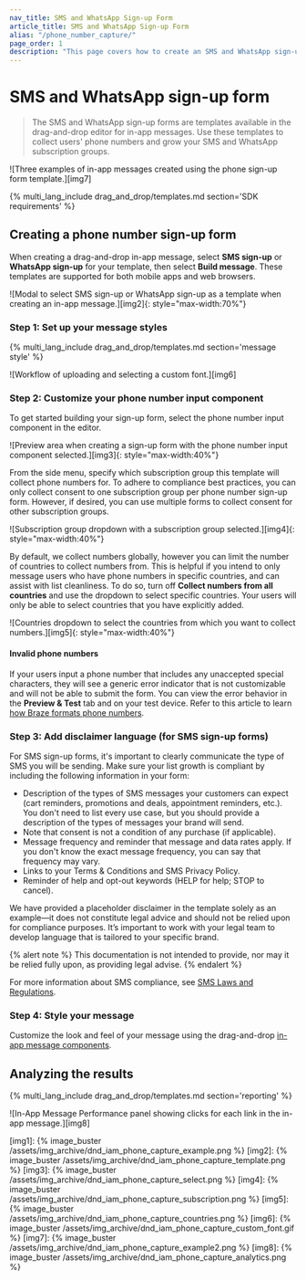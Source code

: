 ```yaml
---
nav_title: SMS and WhatsApp Sign-up Form
article_title: SMS and WhatsApp Sign-up Form
alias: "/phone_number_capture/"
page_order: 1
description: "This page covers how to create an SMS and WhatsApp sign-up form with the in-app message drag-and-drop editor."
---
```


# SMS and WhatsApp sign-up form

> The SMS and WhatsApp sign-up forms are templates available in the drag-and-drop editor for in-app messages. Use these templates to collect users' phone numbers and grow your SMS and WhatsApp subscription groups.

![Three examples of in-app messages created using the phone sign-up form template.][img7]

{% multi_lang_include drag_and_drop/templates.md section='SDK requirements' %}

## Creating a phone number sign-up form

When creating a drag-and-drop in-app message, select **SMS sign-up** or **WhatsApp sign-up** for your template, then select **Build message**. These templates are supported for both mobile apps and web browsers.

![Modal to select SMS sign-up or WhatsApp sign-up as a template when creating an in-app message.][img2]{: style="max-width:70%"}

### Step 1: Set up your message styles

{% multi_lang_include drag_and_drop/templates.md section='message style' %}

![Workflow of uploading and selecting a custom font.][img6]

### Step 2: Customize your phone number input component

To get started building your sign-up form, select the phone number input component in the editor.

![Preview area when creating a sign-up form with the phone number input component selected.][img3]{: style="max-width:40%"}

From the side menu, specify which subscription group this template will collect phone numbers for. To adhere to compliance best practices, you can only collect consent to one subscription group per phone number sign-up form. However, if desired, you can use multiple forms to collect consent for other subscription groups.

![Subscription group dropdown with a subscription group selected.][img4]{: style="max-width:40%"}

By default, we collect numbers globally, however you can limit the number of countries to collect numbers from. This is helpful if you intend to only message users who have phone numbers in specific countries, and can assist with list cleanliness. To do so, turn off **Collect numbers from all countries** and use the dropdown to select specific countries. Your users will only be able to select countries that you have explicitly added.

![Countries dropdown to select the countries from which you want to collect numbers.][img5]{: style="max-width:40%"}

#### Invalid phone numbers

If your users input a phone number that includes any unaccepted special characters, they will see a generic error indicator that is not customizable and will not be able to submit the form. You can view the error behavior in the **Preview & Test** tab and on your test device. Refer to this article to learn [how Braze formats phone numbers][2].

### Step 3: Add disclaimer language (for SMS sign-up forms)

For SMS sign-up forms, it's important to clearly communicate the type of SMS you will be sending. Make sure your list growth is compliant by including the following information in your form:

- Description of the types of SMS messages your customers can expect (cart reminders, promotions and deals, appointment reminders, etc.). You don't need to list every use case, but you should provide a description of the types of messages your brand will send.
- Note that consent is not a condition of any purchase (if applicable).
- Message frequency and reminder that message and data rates apply. If you don't know the exact message frequency, you can say that frequency may vary.
- Links to your Terms & Conditions and SMS Privacy Policy.
- Reminder of help and opt-out keywords (HELP for help; STOP to cancel).

We have provided a placeholder disclaimer in the template solely as an example—it does not constitute legal advice and should not be relied upon for compliance purposes. It’s important to work with your legal team to develop language that is tailored to your specific brand.

{% alert note %}
This documentation is not intended to provide, nor may it be relied fully upon, as providing legal advise.
{% endalert %}

For more information about SMS compliance, see [SMS Laws and Regulations][4].

### Step 4: Style your message

Customize the look and feel of your message using the drag-and-drop [in-app message components][3].

## Analyzing the results

{% multi_lang_include drag_and_drop/templates.md section='reporting' %}

![In-App Message Performance panel showing clicks for each link in the in-app message.][img8]

[2]: {{site.baseurl}}/user_guide/message_building_by_channel/sms/phone_numbers/user_phone_numbers/#importing-phone-numbers
[3]: {{site.baseurl}}/user_guide/message_building_by_channel/in-app_messages/drag_and_drop/style_settings/#message-components
[4]: {{site.baseurl}}/user_guide/message_building_by_channel/sms/sms_laws_and_regulations/

[img1]: {% image_buster /assets/img_archive/dnd_iam_phone_capture_example.png %}
[img2]: {% image_buster /assets/img_archive/dnd_iam_phone_capture_template.png %}
[img3]: {% image_buster /assets/img_archive/dnd_iam_phone_capture_select.png %}
[img4]: {% image_buster /assets/img_archive/dnd_iam_phone_capture_subscription.png %}
[img5]: {% image_buster /assets/img_archive/dnd_iam_phone_capture_countries.png %}
[img6]: {% image_buster /assets/img_archive/dnd_iam_phone_capture_custom_font.gif %}
[img7]: {% image_buster /assets/img_archive/dnd_iam_phone_capture_example2.png %}
[img8]: {% image_buster /assets/img_archive/dnd_iam_phone_capture_analytics.png %}
